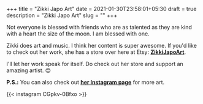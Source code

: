 +++ 
title = "Zikki Japo Art"
date = 2021-01-30T23:58:01+05:30
draft = true
description = "Zikki Japo Art"
slug = ""
+++

Not everyone is blessed with friends who are as talented as they are kind with a heart the size of the moon. I am blessed with one.

Zikki does art and music. I think her content is super awesome. If you'd like to check out her work, she has a store over here at Etsy: [**ZikkiJapoArt**](https://www.etsy.com/in-en/shop/ZikkiJapoArt).

I'll let her work speak for itself. Do check out her store and support an amazing artist. 😊

**P.S.:** You can also check out [**her Instagram page**](https://www.instagram.com/zikkijapo.art/) for more art.

{{< instagram CGpkv-0Bfxo >}}
